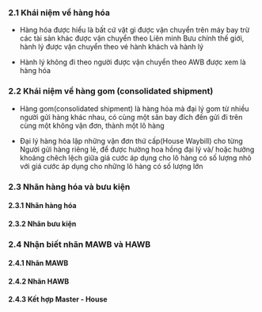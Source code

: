 ### 2.1 Khái niệm về hàng hóa

- Hàng hóa được hiểu là bất cứ vật gì được vận chuyển trên máy bay
  trừ các tài sản khác được vận chuyển theo Liên minh Bưu chính thế giới,
  hành lý được vận chuyển theo vé hành khách và hành lý

- Hành lý không đi theo người được vận chuyển theo AWB được xem là hàng hóa

### 2.2 Khái niệm về hàng gom (consolidated shipment)

- Hàng gom(consolidated shipment) là hàng hóa mà đại lý gom từ nhiều người gửi hàng khác nhau,
  có cùng một sân bay đích đến gửi đi trên cùng một không vận đơn, thành một lô hàng

- Đại lý hàng hóa lập những vận đơn thứ cấp(House Waybill) cho từng Người gửi hàng riêng lẻ,
  để được hưởng hoa hồng đại lý và/ hoặc hưởng khoảng chêch lệch giữa giá cước áp dụng cho lô hàng
  có số lượng nhỏ với giá cước áp dụng cho những lô hàng có số lượng lớn

### 2.3 Nhãn hàng hóa và bưu kiện

#### 2.3.1 Nhãn hàng hóa

#### 2.3.2 Nhãn bưu kiện

### 2.4 Nhận biết nhãn MAWB và HAWB

#### 2.4.1 Nhãn MAWB

#### 2.4.2 Nhãn HAWB

#### 2.4.3 Kết hợp Master - House
